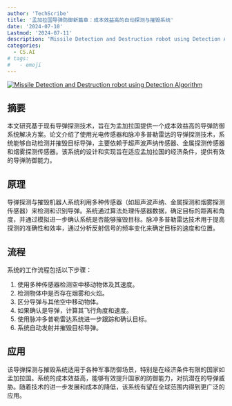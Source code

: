 ```yaml
---
author: 'TechScribe'
title: '孟加拉国导弹防御新篇章：成本效益高的自动探测与摧毁系统'
date: '2024-07-10'
Lastmod: '2024-07-11'
description: 'Missile Detection and Destruction robot using Detection Algorithm'
categories:
  - CS.AI
# tags:
#   - emoji
---
```


[![Missile Detection and Destruction robot using Detection Algorithm](https://arxiv-research-1301205113.cos.ap-guangzhou.myqcloud.com/images/2407.07452v1.pdf_0.jpg)](https://arxiv.org/abs/2407.07452v1)

## 摘要

本文研究基于现有导弹探测技术，旨在为孟加拉国提供一个成本效益高的导弹防御系统解决方案。论文介绍了使用光电传感器和脉冲多普勒雷达的导弹探测技术，系统能够自动检测并摧毁目标导弹，主要依赖于超声波声纳传感器、金属探测传感器和烟雾探测传感器。该系统的设计和实现旨在适应孟加拉国的经济条件，提供有效的导弹防御能力。<!--more-->

## 原理

导弹探测与摧毁机器人系统利用多种传感器（如超声波声纳、金属探测和烟雾探测传感器）来检测和识别导弹。系统通过算法处理传感器数据，确定目标的距离和角度，并通过模拟进一步确认系统是否能够摧毁目标。脉冲多普勒雷达技术用于提高探测的准确性和效率，通过分析反射信号的频率变化来确定目标的速度和位置。

## 流程

系统的工作流程包括以下步骤：
1. 使用多种传感器检测空中移动物体及其速度。
2. 检测物体中是否存在烟雾和火焰。
3. 区分导弹与其他空中移动物体。
4. 如果确认是导弹，计算其飞行角度和速度。
5. 使用脉冲多普勒雷达系统进一步跟踪和确认目标。
6. 系统自动发射并摧毁目标导弹。

## 应用

该导弹探测与摧毁系统适用于各种军事防御场景，特别是在经济条件有限的国家如孟加拉国。系统的成本效益高，能够有效提升国家的防御能力，对抗潜在的导弹威胁。随着技术的进一步发展和成本的降低，该系统有望在全球范围内得到更广泛的应用。